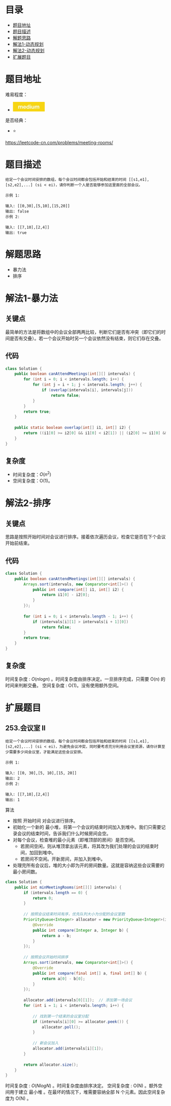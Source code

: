 # 目录
* [题目地址](#题目地址)
* [题目描述](#题目描述)
* [解题思路](#解题思路)
* [解法1-动态规划](#解法1-动态规划)
* [解法2-动态规划](#解法2-动态规划)
* [扩展题目](#扩展题目)



# 题目地址
难易程度：
- ![medium.jpg](../.images/medium.jpg)

是否经典：
- ⭐️

https://leetcode-cn.com/problems/meeting-rooms/

# 题目描述
```text
给定一个会议时间安排的数组，每个会议时间都会包括开始和结束的时间 [[s1,e1],[s2,e2],...] (si < ei)，请你判断一个人是否能够参加这里面的全部会议。

示例 1:

输入: [[0,30],[5,10],[15,20]]
输出: false
示例 2:

输入: [[7,10],[2,4]]
输出: true
```


# 解题思路
- 暴力法
- 排序

# 解法1-暴力法
## 关键点
最简单的方法是将数组中的会议全部两两比较，判断它们是否有冲突（即它们的时间是否有交叠）。若一个会议开始时另一个会议依然没有结束，则它们存在交叠。


## 代码
```Java
class Solution {
    public boolean canAttendMeetings(int[][] intervals) {
        for (int i = 0; i < intervals.length; i++) {
            for (int j = i + 1; j < intervals.length; j++) {
                if (overlap(intervals[i], intervals[j]))
                    return false;
            }
        }
        return true;
    }

    public static boolean overlap(int[] i1, int[] i2) {
        return ((i1[0] >= i2[0] && i1[0] < i2[1]) || (i2[0] >= i1[0] && i2[0] < i1[1]));
    }
}
```


## 复杂度
- 时间复杂度：$O(n^2)$
- 空间复杂度：O(1)。


# 解法2-排序
## 关键点
思路是按照开始时间对会议进行排序。接着依次遍历会议，检查它是否在下个会议开始前结束。

## 代码
```Java
class Solution {
    public boolean canAttendMeetings(int[][] intervals) {
        Arrays.sort(intervals, new Comparator<int[]>() {
            public int compare(int[] i1, int[] i2) {
                return i1[0] - i2[0];
            }
        });

        for (int i = 0; i < intervals.length - 1; i++) {
            if (intervals[i][1] > intervals[i + 1][0])
                return false;
        }
        return true;
    }
}
```


## 复杂度
时间复杂度 : $O(nlogn)$ 。时间复杂度由排序决定。一旦排序完成，只需要 O(n) 的时间来判断交叠。
空间复杂度 : O(1)。没有使用额外空间。


# 扩展题目
## 253.会议室 II
```text
给定一个会议时间安排的数组，每个会议时间都会包括开始和结束的时间 [[s1,e1],[s2,e2],...] (si < ei)，为避免会议冲突，同时要考虑充分利用会议室资源，请你计算至少需要多少间会议室，才能满足这些会议安排。

示例 1:

输入: [[0, 30],[5, 10],[15, 20]]
输出: 2
示例 2:

输入: [[7,10],[2,4]]
输出: 1
```

算法
- 按照 开始时间 对会议进行排序。
- 初始化一个新的 最小堆，将第一个会议的结束时间加入到堆中。我们只需要记录会议的结束时间，告诉我们什么时候房间会空。
- 对每个会议，检查堆的最小元素（即堆顶部的房间）是否空闲。
    - 若房间空闲，则从堆顶拿出该元素，将其改为我们处理的会议的结束时间，加回到堆中。
    - 若房间不空闲。开新房间，并加入到堆中。
- 处理完所有会议后，堆的大小即为开的房间数量。这就是容纳这些会议需要的最小房间数。

```Java
class Solution {
    public int minMeetingRooms(int[][] intervals) {
        if (intervals.length == 0) {
            return 0;
        }

        // 按照会议结束时间有序，优先队列大小为分配的会议室数
        PriorityQueue<Integer> allocator = new PriorityQueue<Integer>(intervals.length, new Comparator<Integer>() {
            @Override
            public int compare(Integer a, Integer b) {
                return a - b;
            }
        });

        // 按照会议开始时间排序
        Arrays.sort(intervals, new Comparator<int[]>() {
            @Override
            public int compare(final int[] a, final int[] b) {
                return a[0] - b[0];
            }
        });

        allocator.add(intervals[0][1]);  // 添加第一场会议
        for (int i = 1; i < intervals.length; i++) {

            // 找到第一个结束的会议室分配
            if (intervals[i][0] >= allocator.peek()) {
                allocator.poll();
            }

            // 新会议加入
            allocator.add(intervals[i][1]);
        }

        return allocator.size();
    }
}
```

时间复杂度 : $O(NlogN)$ 。时间复杂度由排序决定。
空间复杂度 : O(N) 。额外空间用于建立 最小堆 。在最坏的情况下，堆需要容纳全部 N 个元素。因此空间复杂度为 O(N) 。

